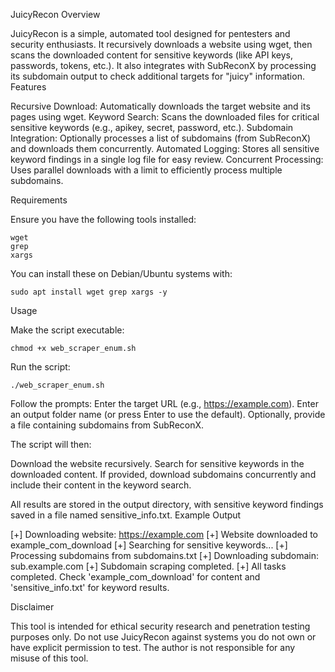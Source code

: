 JuicyRecon
Overview

JuicyRecon is a simple, automated tool designed for pentesters and security enthusiasts. It recursively downloads a website using wget, then scans the downloaded content for sensitive keywords (like API keys, passwords, tokens, etc.). It also integrates with SubReconX by processing its subdomain output to check additional targets for "juicy" information.
Features

  Recursive Download: Automatically downloads the target website and its pages using wget.
  Keyword Search: Scans the downloaded files for critical sensitive keywords (e.g., apikey, secret, password, etc.).
  Subdomain Integration: Optionally processes a list of subdomains (from SubReconX) and downloads them concurrently.
  Automated Logging: Stores all sensitive keyword findings in a single log file for easy review.
  Concurrent Processing: Uses parallel downloads with a limit to efficiently process multiple subdomains.

Requirements

Ensure you have the following tools installed:

    wget
    grep
    xargs

You can install these on Debian/Ubuntu systems with:

    sudo apt install wget grep xargs -y

Usage

  Make the script executable:

    chmod +x web_scraper_enum.sh

Run the script:

    ./web_scraper_enum.sh

  Follow the prompts:
      Enter the target URL (e.g., https://example.com).
      Enter an output folder name (or press Enter to use the default).
      Optionally, provide a file containing subdomains from SubReconX.

The script will then:

  Download the website recursively.
  Search for sensitive keywords in the downloaded content.
  If provided, download subdomains concurrently and include their content in the keyword search.

All results are stored in the output directory, with sensitive keyword findings saved in a file named sensitive_info.txt.
Example Output

[+] Downloading website: https://example.com
[+] Website downloaded to example_com_download
[+] Searching for sensitive keywords...
[+] Processing subdomains from subdomains.txt
[+] Downloading subdomain: sub.example.com
[+] Subdomain scraping completed.
[+] All tasks completed. Check 'example_com_download' for content and 'sensitive_info.txt' for keyword results.

Disclaimer

This tool is intended for ethical security research and penetration testing purposes only. Do not use JuicyRecon against systems you do not own or have explicit permission to test. The author is not responsible for any misuse of this tool.
